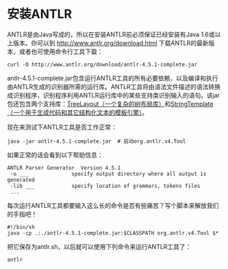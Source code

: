 # 安装ANTLR

ANTLR是由Java写成的，所以在安装ANTLR前必须保证已经安装有Java 1.6或以上版本。你可以到 http://www.antlr.org/download.html 下载ANTLR的最新版本，或者也可使用命令行工具下载：

```
curl -O http://www.antlr.org/download/antlr-4.5.1-complete.jar
```

antlr-4.5.1-complete.jar包含运行ANTLR工具的所有必要依赖，以及编译和执行由ANTLR生成的识别器所需的运行库。ANTLR工具将由语法文件描述的语法转换成识别程序，识别程序利用ANTLR运行库中的某些支持类识别输入的语句。该jar包还包含两个支持库：<a href="https://github.com/abego/treelayout">TreeLayout（一个复杂的树布局库）</a>和<a href="http://www.stringtemplate.org/">StringTemplate（一个用于生成代码和其它结构化文本的模板引擎）</a>。

现在来测试下ANTLR工具是否工作正常：

```
java -jar antlr-4.5.1-complete.jar  # 启动org.antlr.v4.Tool
```

如果正常的话会看到以下帮助信息：

```
ANTLR Parser Generator  Version 4.5.1
 -o ___              specify output directory where all output is generated
 -lib ___            specify location of grammars, tokens files
 ...
```

每次运行ANTLR工具都要输入这么长的命令是否有些痛苦？写个脚本来解放我们的手指吧！

```
#!/bin/sh
java -cp .:./antlr-4.5.1-complete.jar:$CLASSPATH org.antlr.v4.Tool $*
```

把它保存为antlr.sh，以后就可以使用下列命令来运行ANTLR工具了：

```
antlr
```
